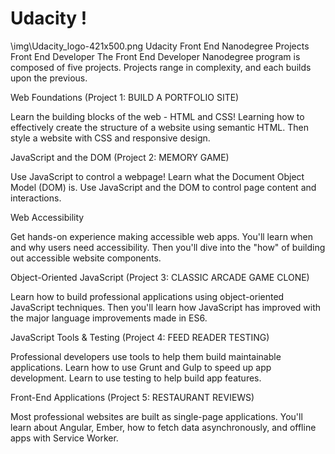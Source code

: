 # Udacity !     
 \img\Udacity_logo-421x500.png
Udacity Front End Nanodegree Projects
Front End Developer
The Front End Developer Nanodegree program is composed of five projects.  Projects range in complexity, and each builds upon the previous. 





Web Foundations (Project 1: BUILD A PORTFOLIO SITE)

Learn the building blocks of the web - HTML and CSS! Learning how to effectively create the structure of a website using semantic HTML. Then style a website with CSS and responsive design.




JavaScript and the DOM (Project 2: MEMORY GAME)

Use JavaScript to control a webpage! Learn what the Document Object Model (DOM) is. Use JavaScript and the DOM to control page content and interactions.




Web Accessibility

Get hands-on experience making accessible web apps. You'll learn when and why users need accessibility. Then you'll dive into the "how" of building out accessible website components.



Object-Oriented JavaScript (Project 3: CLASSIC ARCADE GAME CLONE)

Learn how to build professional applications using object-oriented JavaScript techniques. Then you'll learn how JavaScript has improved with the major language improvements made in ES6.




JavaScript Tools & Testing (Project 4: FEED READER TESTING)

Professional developers use tools to help them build maintainable applications. Learn how to use Grunt and Gulp to speed up app development. Learn to use testing to help build app features.




Front-End Applications (Project 5: RESTAURANT REVIEWS)

Most professional websites are built as single-page applications. You'll learn about Angular, Ember, how to fetch data asynchronously, and offline apps with Service Worker.


